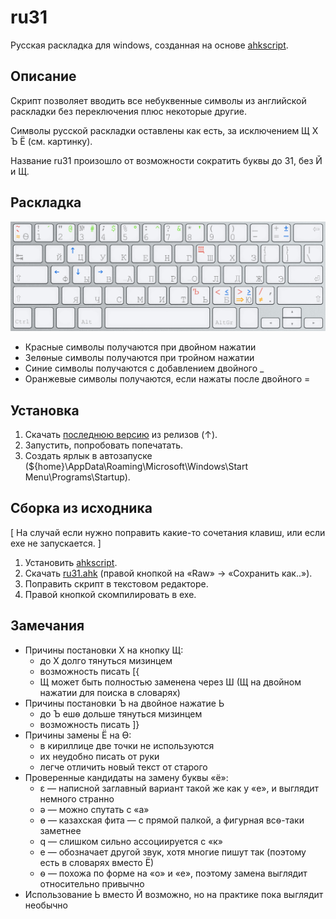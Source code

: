 ru31
====
Русская раскладка для windows, созданная на основе [ahkscript](http://ahkscript.org/).

Описание
----------------
Скрипт позволяет вводить все небуквенные символы из английской раскладки без переключения плюс некоторые другие.

Символы русской раскладки оставлены как есть, за исключением Щ Х Ъ Ё (см. картинку).

Название ru31 произошло от возможности сократить буквы до 31, без Й и Щ.

Раскладка
---------
![ru31 layout](ru31_layout.png?raw=true)

* Красные символы получаются при двойном нажатии
* Зелѳные символы получаются при тройном нажатии
* Синие символы получаются с добавлением двойного _
* Оранжевые символы получаются, если нажаты после двойного =

Установка
-----------
1. Скачать [последнюю версию](https://github.com/Akela1101/ru31/releases/latest) из релизов (↑).
2. Запустить, попробовать попечатать.
3. Создать ярлык в автозапуске (${home}\AppData\Roaming\Microsoft\Windows\Start Menu\Programs\Startup).

Сборка из исходника
-----------
[ На случай если нужно поправить какие-то сочетания клавиш, или если ехе не запускается. ]

1. Установить [ahkscript](http://ahkscript.org/).
2. Скачать [ru31.ahk](/ru31.ahk) (правой кнопкой на «Raw» → «Сохранить как..»).
3. Поправить скрипт в текстовом редакторе.
4. Правой кнопкой скомпилировать в ехе.

Замечания
---------
* Причины постановки Х на кнопку Щ:
  * до Х долго тянуться мизинцем
  * возможность писать [{
  * Щ может быть полностью заменена через Ш (Щ на двойном нажатии для поиска в словарях)
* Причины постановки Ъ на двойное нажатие Ь
  * до Ъ ешѳ дольше тянуться мизинцем
  * возможность писать ]}
* Причины замены Ё на Ѳ:
  * в кириллице две точки не используются
  * их неудобно писать от руки
  * легче отличить новый текст от старого
* Проверенные кандидаты на замену буквы «ё»: 
  * ε — написной заглавный вариант такой же как у «е», и выглядит немного странно
  * ә — можно спутать с «а»
  * ө — казахская фита — с прямой палкой, а фигурная всѳ-таки заметнее
  * q — слишком сильно ассоциируется с «к»
  * е — обозначает другой звук, хотя многие пишут так (поэтому есть в словарях вместо Ё)
  * ѳ — похожа по форме на «о» и «е», поэтому замена выглядит относительно привычно
* Использование Ь вместо Й возможно, но на практике пока выглядит необычно

